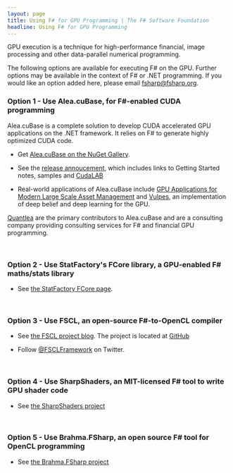 ```yaml
---
layout: page
title: Using F# for GPU Programming | The F# Software Foundation
headline: Using F# for GPU Programming
---
```


GPU execution is a technique for high-performance financial, image processing and other 
data-parallel numerical programming.

The following options are available for executing F# on the GPU. Further options may be available in the
context of F# or .NET programming.  If you would like an option added here, please email fsharp@fsharp.org.

### Option 1 - Use Alea.cuBase, for F#-enabled CUDA programming 

Alea.cuBase is a complete solution to develop CUDA accelerated GPU applications on the .NET framework. It relies on F# to generate highly optimized CUDA code. 

* Get [Alea.cuBase on the NuGet Gallery](https://www.nuget.org/packages/Alea.cuBase/).

* See the [release annoucement](http://blog.quantalea.net/alea-cubase-1-2-680-released/), which includes links to Getting Started notes, samples and [CudaLAB](http://www.aleacubase.com/cudalab/)

* Real-world applications of Alea.cuBase include [GPU Applications for Modern Large Scale Asset Management](https://www.quantalea.net/media/pdf/2014-03-27_Gpus_large_scale_asset_management.pdf) and [Vulpes](https://github.com/fsprojects/Vulpes), an implementation of deep belief and deep learning for the GPU.

[Quantlea](http://www.quantalea.net/) are the primary contributors to Alea.cuBase and are a consulting company providing consulting services for F# and financial GPU programming.

<br />

### Option 2 - Use StatFactory's FCore library, a GPU-enabled F# maths/stats library

* See [the StatFactory FCore page](http://www.statfactory.co.uk).


<br />

### Option 3 - Use FSCL, an open-source F#-to-OpenCL compiler

* See [the FSCL project blog](http://www.gabrielecocco.it/fscl/). The project is located at [GitHub](https://github.com/GabrieleCocco/FSCL.Compiler)

* Follow [@FSCLFramework](https://twitter.com/FSCLFramework) on Twitter.

<br />

### Option 4 - Use SharpShaders, an MIT-licensed F# tool to write GPU shader code

* See [the SharpShaders project](http://github.com/rookboom/SharpShaders/wiki/)

<br />

### Option 5 - Use Brahma.FSharp, an open source F# tool for OpenCL programming

* See [the Brahma.FSharp project](https://sites.google.com/site/semathsrprojects/home/brahma-fsharp/)

<br />



